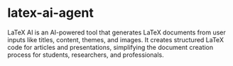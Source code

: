 # latex-ai-agent
LaTeX AI is an AI-powered tool that generates LaTeX documents from user inputs like titles, content, themes, and images. It creates structured LaTeX code for articles and presentations, simplifying the document creation process for students, researchers, and professionals.

